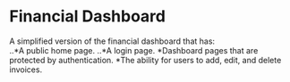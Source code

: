 # Financial Dashboard
A simplified version of the financial dashboard that has:  
..*A public home page.
..*A login page. 
*Dashboard pages that are protected by authentication. 
*The ability for users to add, edit, and delete invoices.
